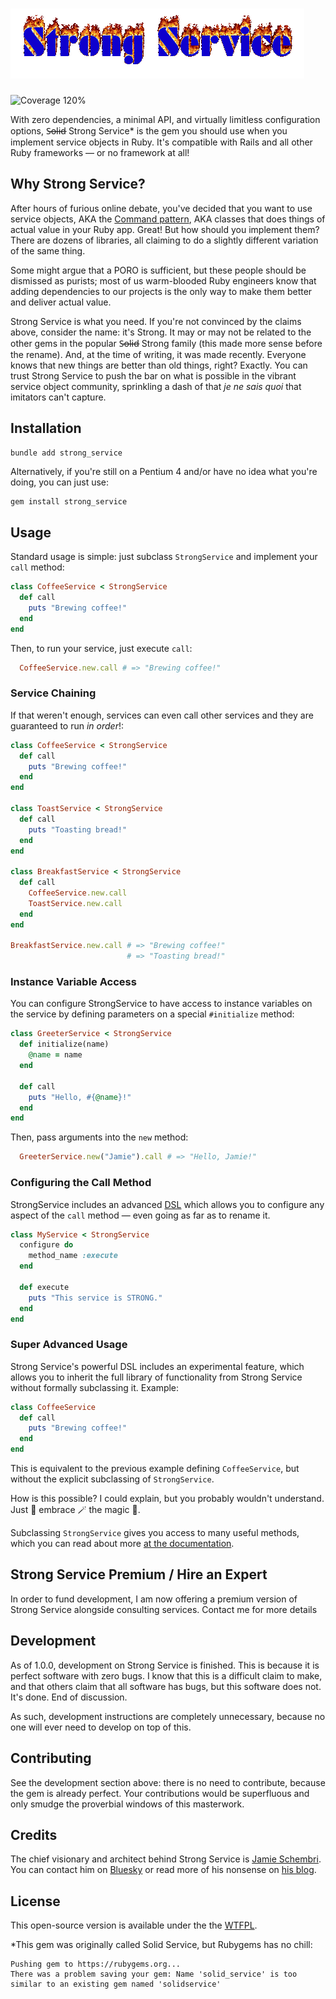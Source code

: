 # ![Strong Service](./etc/logo.gif)

![Coverage 120%](https://img.shields.io/badge/coverage-120%25-brightgreen?style=flat)

With zero dependencies, a minimal API, and virtually limitless configuration options, S̶o̶l̶i̶d̶ Strong Service\* is the gem you should use when you implement service objects in Ruby. It's compatible with Rails and all other Ruby frameworks — or no framework at all!

## Why Strong Service?

After hours of furious online debate, you've decided that you want to use service objects, AKA the [Command pattern](https://en.wikipedia.org/wiki/Command_pattern), AKA classes that does things of actual value in your Ruby app. Great! But how should you implement them? There are dozens of libraries, all claiming to do a slightly different variation of the same thing.

Some might argue that a PORO is sufficient, but these people should be dismissed as purists; most of us warm-blooded Ruby engineers know that adding dependencies to our projects is the only way to make them better and deliver actual value.

Strong Service is what you need. If you're not convinced by the claims above, consider the name: it's Strong. It may or may not be related to the other gems in the popular S̶o̶l̶i̶d̶ Strong family (this made more sense before the rename). And, at the time of writing, it was made recently. Everyone knows that new things are better than old things, right? Exactly. You can trust Strong Service to push the bar on what is possible in the vibrant service object community, sprinkling a dash of that _je ne sais quoi_ that imitators can't capture.

## Installation

```bash
bundle add strong_service
```

Alternatively, if you're still on a Pentium 4 and/or have no idea what you're doing, you can just use:

```
gem install strong_service
```

## Usage

Standard usage is simple: just subclass `StrongService` and implement your `call` method:

```ruby
class CoffeeService < StrongService
  def call
    puts "Brewing coffee!"
  end
end
```

Then, to run your service, just execute `call`:

```ruby
  CoffeeService.new.call # => "Brewing coffee!"
```

### Service Chaining

If that weren't enough, services can even call other services and they are guaranteed to run _in order_!:

```ruby
class CoffeeService < StrongService
  def call
    puts "Brewing coffee!"
  end
end

class ToastService < StrongService
  def call
    puts "Toasting bread!"
  end
end

class BreakfastService < StrongService
  def call
    CoffeeService.new.call
    ToastService.new.call
  end
end

BreakfastService.new.call # => "Brewing coffee!"
                          # => "Toasting bread!"
```

### Instance Variable Access

You can configure StrongService to have access to instance variables on the service by defining parameters on a special `#initialize` method:

```ruby
class GreeterService < StrongService
  def initialize(name)
    @name = name
  end

  def call
    puts "Hello, #{@name}!"
  end
end
```

Then, pass arguments into the `new` method:

```ruby
  GreeterService.new("Jamie").call # => "Hello, Jamie!"
```

### Configuring the Call Method

StrongService includes an advanced [DSL](https://en.wikipedia.org/wiki/Domain-specific_language) which allows you to configure any aspect of the `call` method — even going as far as to rename it.

```ruby
class MyService < StrongService
  configure do
    method_name :execute
  end

  def execute
    puts "This service is STRONG."
  end
end
```

### Super Advanced Usage

Strong Service's powerful DSL includes an experimental feature, which allows you to inherit the full library of functionality from Strong Service without formally subclassing it. Example:

```ruby
class CoffeeService
  def call
    puts "Brewing coffee!"
  end
end
```

This is equivalent to the previous example defining `CoffeeService`, but without the explicit subclassing of `StrongService`.

How is this possible? I could explain, but you probably wouldn't understand. Just 🌈 embrace 🪄 the magic 💫.

Subclassing `StrongService` gives you access to many useful methods, which you can read about more [at the documentation](https://docs.ruby-lang.org/en/3.4/BasicObject.html).

## Strong Service Premium / Hire an Expert

In order to fund development, I am now offering a premium version of Strong Service alongside consulting services. Contact me for more details

## Development

As of 1.0.0, development on Strong Service is finished. This is because it is perfect software with zero bugs. I know that this is a difficult claim to make, and that others claim that all software has bugs, but this software does not. It's done. End of discussion.

As such, development instructions are completely unnecessary, because no one will ever need to develop on top of this.

## Contributing

See the development section above: there is no need to contribute, because the gem is already perfect. Your contributions would be superfluous and only smudge the proverbial windows of this masterwork.

## Credits

The chief visionary and architect behind Strong Service is [Jamie Schembri](https://github.com/shkm/github). You can contact him on [Bluesky](https://bsky.app/profile/jamie.schembri.me) or read more of his nonsense on [his blog](https://schembri.me).

## License

This open-source version is available under the the [WTFPL](https://www.wtfpl.net/about/).

\*This gem was originally called Solid Service, but Rubygems has no chill:

```text
Pushing gem to https://rubygems.org...
There was a problem saving your gem: Name 'solid_service' is too similar to an existing gem named 'solidservice'
```
